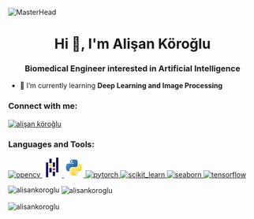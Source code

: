 ![MasterHead](https://raspberry-valley.azurewebsites.net/img/Python-01.jpg)
<h1 align="center">Hi 👋, I'm Alişan Köroğlu</h1>
<h3 align="center">Biomedical Engineer interested in Artificial Intelligence</h3>

- 🌱 I’m currently learning **Deep Learning and Image Processing**

<h3 align="left">Connect with me:</h3>
<p align="left">
<a href="https://linkedin.com/in/alişan köroğlu" target="blank"><img align="center" src="https://raw.githubusercontent.com/rahuldkjain/github-profile-readme-generator/master/src/images/icons/Social/linked-in-alt.svg" alt="alişan köroğlu" height="30" width="40" /></a>
</p>

<h3 align="left">Languages and Tools:</h3>
<p align="left"> <a href="https://opencv.org/" target="_blank" rel="noreferrer"> <img src="https://www.vectorlogo.zone/logos/opencv/opencv-icon.svg" alt="opencv" width="40" height="40"/> </a> <a href="https://pandas.pydata.org/" target="_blank" rel="noreferrer"> <img src="https://raw.githubusercontent.com/devicons/devicon/2ae2a900d2f041da66e950e4d48052658d850630/icons/pandas/pandas-original.svg" alt="pandas" width="40" height="40"/> </a> <a href="https://www.python.org" target="_blank" rel="noreferrer"> <img src="https://raw.githubusercontent.com/devicons/devicon/master/icons/python/python-original.svg" alt="python" width="40" height="40"/> </a> <a href="https://pytorch.org/" target="_blank" rel="noreferrer"> <img src="https://www.vectorlogo.zone/logos/pytorch/pytorch-icon.svg" alt="pytorch" width="40" height="40"/> </a> <a href="https://scikit-learn.org/" target="_blank" rel="noreferrer"> <img src="https://upload.wikimedia.org/wikipedia/commons/0/05/Scikit_learn_logo_small.svg" alt="scikit_learn" width="40" height="40"/> </a> <a href="https://seaborn.pydata.org/" target="_blank" rel="noreferrer"> <img src="https://seaborn.pydata.org/_images/logo-mark-lightbg.svg" alt="seaborn" width="40" height="40"/> </a> <a href="https://www.tensorflow.org" target="_blank" rel="noreferrer"> <img src="https://www.vectorlogo.zone/logos/tensorflow/tensorflow-icon.svg" alt="tensorflow" width="40" height="40"/> </a> </p>

<p><img align="left" src="https://github-readme-stats.vercel.app/api/top-langs?username=alisankoroglu&show_icons=true&locale=en&layout=compact" alt="alisankoroglu" /></p>

<p>&nbsp;<img align="center" src="https://github-readme-stats.vercel.app/api?username=alisankoroglu&show_icons=true&locale=en" alt="alisankoroglu" /></p>

<p><img align="center" src="https://github-readme-streak-stats.herokuapp.com/?user=alisankoroglu&" alt="alisankoroglu" /></p>
